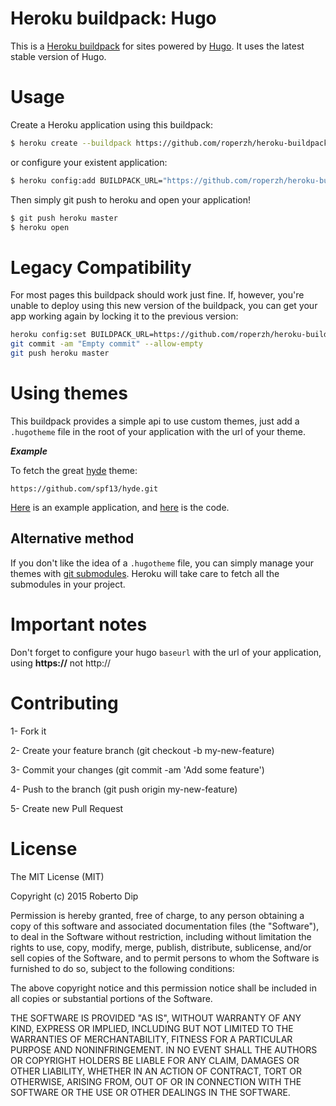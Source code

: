 Heroku buildpack: Hugo
===

This is a [Heroku buildpack](https://devcenter.heroku.com/articles/buildpacks)
for sites powered by [Hugo](https://github.com/spf13/hugo).
It uses the latest stable version of Hugo.

Usage
===

Create a Heroku application using this buildpack:

```bash
$ heroku create --buildpack https://github.com/roperzh/heroku-buildpack-hugo.git
```

or configure your existent application:

```bash
$ heroku config:add BUILDPACK_URL="https://github.com/roperzh/heroku-buildpack-hugo.git"
```

Then simply git push to heroku and open your application!

```bash
$ git push heroku master
$ heroku open
```

Legacy Compatibility
===

For most pages this buildpack should work just fine. If, however, you're unable to deploy using this new version of the buildpack, you can get your app working again by locking it to the previous version:

```bash
heroku config:set BUILDPACK_URL=https://github.com/roperzh/heroku-buildpack-hugo#v0.16
git commit -am "Empty commit" --allow-empty
git push heroku master
```

Using themes
===

This buildpack provides a simple api to use custom themes, just add a `.hugotheme`
file in the root of your application with the url of your theme.

***Example***

To fetch the great [hyde](https://github.com/spf13/hyde.git) theme:

```
https://github.com/spf13/hyde.git
```

[Here](http://immense-hollows-6319.herokuapp.com/) is an example application,
and [here](https://github.com/roperzh/example-heroku-buildpack-hugo) is the code.

Alternative method
---

If you don't like the idea of a `.hugotheme` file, you can simply manage your
themes with [git submodules](http://git-scm.com/book/en/Git-Tools-Submodules).
Heroku will take care to fetch all the submodules in your project.

Important notes
===

Don't forget to configure your hugo `baseurl` with the url of your application, using **https://** not http://

Contributing
===

1- Fork it

2- Create your feature branch (git checkout -b my-new-feature)

3- Commit your changes (git commit -am 'Add some feature')

4- Push to the branch (git push origin my-new-feature)

5- Create new Pull Request

License
===

The MIT License (MIT)

Copyright (c) 2015 Roberto Dip

Permission is hereby granted, free of charge, to any person obtaining a copy of
this software and associated documentation files (the "Software"), to deal in
the Software without restriction, including without limitation the rights to
use, copy, modify, merge, publish, distribute, sublicense, and/or sell copies of
the Software, and to permit persons to whom the Software is furnished to do so,
subject to the following conditions:

The above copyright notice and this permission notice shall be included in all
copies or substantial portions of the Software.

THE SOFTWARE IS PROVIDED "AS IS", WITHOUT WARRANTY OF ANY KIND, EXPRESS OR
IMPLIED, INCLUDING BUT NOT LIMITED TO THE WARRANTIES OF MERCHANTABILITY, FITNESS
FOR A PARTICULAR PURPOSE AND NONINFRINGEMENT. IN NO EVENT SHALL THE AUTHORS OR
COPYRIGHT HOLDERS BE LIABLE FOR ANY CLAIM, DAMAGES OR OTHER LIABILITY, WHETHER
IN AN ACTION OF CONTRACT, TORT OR OTHERWISE, ARISING FROM, OUT OF OR IN
CONNECTION WITH THE SOFTWARE OR THE USE OR OTHER DEALINGS IN THE SOFTWARE.
